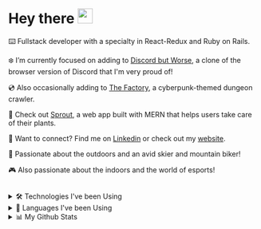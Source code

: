 # Hey there <img src="https://raw.githubusercontent.com/MartinHeinz/MartinHeinz/master/wave.gif" width="30px">

⌨️ Fullstack developer with a specialty in React-Redux and Ruby on Rails.<br>

❄️ I’m currently focused on adding to [Discord but Worse](https://discord-but-worse.herokuapp.com), a clone of the browser version of Discord that I'm very proud of!<br>

💿 Also occasionally adding to [The Factory](https://pcampbell42.github.io/the-arena/), a cyberpunk-themed dungeon crawler.

🌱 Check out [Sprout](https://github.com/nichathong/sprout), a web app built with MERN that helps users take care of their plants.<br>

🔗 Want to connect? Find me on [Linkedin](https://www.linkedin.com/in/patrick-campbell-336a72139/) or check out my [website](http://www.patrickevancampbell.com/).<br>

🌲 Passionate about the outdoors and an avid skier and mountain biker!

🎮 Also passionate about the indoors and the world of esports!
##

<details>
<summary> 🛠️ Technologies I've been Using</summary>
<br>
<img src="https://img.shields.io/badge/JavaScript-F7DF1E?style=for-the-badge&logo=javascript&logoColor=black" />
<img src="https://img.shields.io/badge/React-20232A?style=for-the-badge&logo=react&logoColor=61DAFB" />
<img src="https://img.shields.io/badge/Redux-593D88?style=for-the-badge&logo=redux&logoColor=white" />
<img src="https://img.shields.io/badge/Ruby-CC342D?style=for-the-badge&logo=ruby&logoColor=white" />
<img src="https://img.shields.io/badge/Ruby_on_Rails-CC0000?style=for-the-badge&logo=ruby-on-rails&logoColor=white" />
<img src="https://img.shields.io/badge/PostgreSQL-316192?style=for-the-badge&logo=postgresql&logoColor=white" />
<img src="https://img.shields.io/badge/HTML5-E34F26?style=for-the-badge&logo=html5&logoColor=white" />
<img src="https://img.shields.io/badge/CSS3-1572B6?style=for-the-badge&logo=css3&logoColor=white" />
<img src="https://img.shields.io/badge/Node.js-339933?style=for-the-badge&logo=nodedotjs&logoColor=white" />
<img src="https://img.shields.io/badge/Amazon AWS-{232F3E}?style=for-the-badge&logo=amazonaws&logoColor=white" />
<img src="https://img.shields.io/badge/npm-CB3837?style=for-the-badge&logo=npm&logoColor=white" />
<img src="https://img.shields.io/badge/redis-%23DD0031.svg?&style=for-the-badge&logo=redis&logoColor=white" />
<img src="https://img.shields.io/badge/Express.js-000000?style=for-the-badge&logo=express&logoColor=white" />
<img src="https://img.shields.io/badge/MongoDB-white?style=for-the-badge&logo=mongodb&logoColor=4EA94B" />
<img src="https://img.shields.io/badge/React_Native-20232A?style=for-the-badge&logo=react&logoColor=61DAFB" />
<br>
...And more!
</details>

<details>
<summary> 📝 Languages I've been Using</summary>
<br>
<img align="center" src="https://github-readme-stats.vercel.app/api/top-langs/?username=pcampbell42&layout=compact&theme=tokyonight" />
</details>

<details>
<summary> 📊 My Github Stats</summary>
<br>
<img align="center" src="https://github-readme-stats.vercel.app/api?username=pcampbell42&show_icons=true&theme=tokyonight" />
</details>
